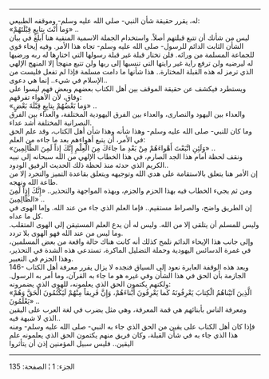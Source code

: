 ------------------------------------------------------------------------

له، يقرر حقيقة شأن النبي- صلى الله عليه وسلم- وموقفه الطبيعي:  
«وَما أَنْتَ بِتابِعٍ قِبْلَتَهُمْ» ..  
ليس من شأنك أن تتبع قبلتهم أصلاً. واستخدام الجملة الاسمية المنفية هنا
أبلغ في بيان الشأن الثابت الدائم للرسول- صلى الله عليه وسلم- تجاه هذا
الأمر. وفيه إيحاء قوي للجماعة المسلمة من ورائه. فلن تختار قبلة غير قبلة
رسولها التي اختارها له ربه ورضيها له ليرضيه ولن ترفع راية غير رايتها
التي تنسبها إلى ربها ولن تتبع منهجاً إلا المنهج الإلهي الذي ترمز له هذه
القبلة المختارة.. هذا شأنها ما دامت مسلمة فإذا لم تفعل فليست من الإسلام
في شيء.. إنما هي دعوى..  
ويستطرد فيكشف عن حقيقة الموقف بين أهل الكتاب بعضهم وبعض فهم ليسوا على
وفاق، لأن الأهواء تفرقهم:  
«وَما بَعْضُهُمْ بِتابِعٍ قِبْلَةَ بَعْضٍ» ..  
والعداء بين اليهود والنصارى، والعداء بين الفرق اليهودية المختلفة،
والعداء بين الفرق النصرانية المختلفة أشد عداء.  
وما كان للنبي- صلى الله عليه وسلم- وهذا شأنه وهذا شأن أهل الكتاب، وقد
علم الحق في الأمر، أن يتبع أهواءهم بعد ما جاءه من العلم:  
«وَلَئِنِ اتَّبَعْتَ أَهْواءَهُمْ مِنْ بَعْدِ ما جاءَكَ مِنَ الْعِلْمِ إِنَّكَ إِذاً لَمِنَ الظَّالِمِينَ» ..  
ونقف لحظة أمام هذا الجد الصارم، في هذا الخطاب الإلهي من الله سبحانه إلى
نبيه الكريم الذي حدثه منذ لحظة ذلك الحديث الرفيق الودود..  
إن الأمر هنا يتعلق بالاستقامة على هدي الله وتوجيهه ويتعلق بقاعدة التميز
والتجرد إلا من طاعة الله ونهجه.  
ومن ثم يجيء الخطاب فيه بهذا الحزم والجزم، وبهذه المواجهة والتحذير.. «إِنَّكَ
إِذاً لَمِنَ الظَّالِمِينَ» ..  
إن الطريق واضح، والصراط مستقيم.. فإما العلم الذي جاء من عند الله. وإما
الهوى في كل ما عداه.  
وليس للمسلم أن يتلقى إلا من الله. وليس له أن يدع العلم المستيقن إلى
الهوى المتقلب. وما ليس من عند الله فهو الهوى بلا تردد.  
وإلى جانب هذا الإيحاء الدائم نلمح كذلك أنه كانت هناك حالة واقعة من بعض
المسلمين، في غمرة الدسائس اليهودية وحملة التضليل الماكرة، تستدعي هذه
الشدة في التحذير، وهذا الجزم في التعبير.  
146- وبعد هذه الوقفة العابرة نعود إلى السياق فنجده لا يزال يقرر معرفة
أهل الكتاب الجازمة بأن الحق في هذا الشأن وفي غيره هو ما جاء به القرآن،
وما أمر به الرسول. ولكنهم يكتمون الحق الذي يعلمونه، للهوى الذي
يضمرونه:  
«الَّذِينَ آتَيْناهُمُ الْكِتابَ يَعْرِفُونَهُ كَما يَعْرِفُونَ أَبْناءَهُمْ، وَإِنَّ فَرِيقاً مِنْهُمْ لَيَكْتُمُونَ
الْحَقَّ وَهُمْ يَعْلَمُونَ» ..  
ومعرفة الناس بأبنائهم هي قمة المعرفة، وهي مثل يضرب في لغة العرب على
اليقين الذي لا شبهة فيه..  
فإذا كان أهل الكتاب على يقين من الحق الذي جاء به النبي- صلى الله عليه
وسلم- ومنه هذا الذي جاء به في شأن القبلة، وكان فريق منهم يكتمون الحق
الذي يعلمونه علم اليقين.. فليس سبيل المؤمنين إذن أن يتأثروا

------------------------------------------------------------------------

الجزء: 1 ¦ الصفحة: 135
